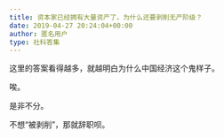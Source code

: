 ```yaml
---
title: 资本家已经拥有大量资产了，为什么还要剥削无产阶级？
date: 2019-04-27 20:24:04+00:00
author: 匿名用户
type: 社科答集
---
```

这里的答案看得越多，就越明白为什么中国经济这个鬼样子。

唉。

是非不分。

不想“被剥削”，那就辞职呗。


